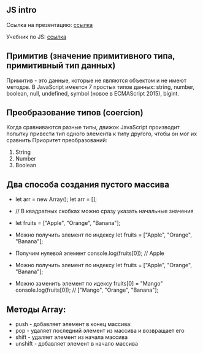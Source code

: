 ## JS intro

Ссылка на презентацию: [ссылка](https://github.com/ait-tr/cohort22/blob/main/front_end/lesson_12/js.pdf)

Учебник по JS:   [ссылка](https://learn.javascript.ru/)

## Примитив (значение примитивного типа, примитивный тип данных)
Примитив - это данные, которые не являются объектом и не имеют методов. В JavaScript имеется 7 простых типов данных: string, number, boolean, null, undefined, symbol (новое в ECMAScript 2015), bigint.

##  Преобразование типов (coercion)
Когда сравниваются разные типы, движок JavaScript производит попытку привести тип одного элемента к типу другого, чтобы он мог их сравнить
Приоритет преобразований:
1. String
2. Number
3. Boolean

## Два способа создания пустого массива
-  let arr = new Array();
   let arr = [];
- // В квадратных скобках можно сразу указать начальные значения
- let fruits = ["Apple", "Orange", "Banana"];

- Можно получить элемент по индексу
  let fruits = ["Apple", "Orange", "Banana"];
- Получим нулевой элемент
  console.log(fruits[0]); // Apple

- Можно получить элемент по индексу
  let fruits = ["Apple", "Orange", "Banana"];
-  Можно заменить элемент по идексу
   fruits[0] = "Mango"
   console.log(fruits[0]); // ["Mango", "Orange", "Banana"];

## Методы Array:
- push - добавляет элемент в конец массива:
- pop - удаляет последний элемент из массива и возвращает его
- shift - удаляет элемент из начала массива
- unshift - добавляет элемент в начало массива